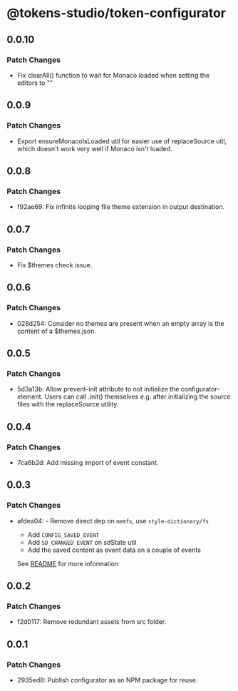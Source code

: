 # @tokens-studio/token-configurator

## 0.0.10

### Patch Changes

- Fix clearAll() function to wait for Monaco loaded when setting the editors to ""

## 0.0.9

### Patch Changes

- Export ensureMonacoIsLoaded util for easier use of replaceSource util, which doesn't work very well if Monaco isn't loaded.

## 0.0.8

### Patch Changes

- f92ae69: Fix infinite looping file theme extension in output destination.

## 0.0.7

### Patch Changes

- Fix $themes check issue.

## 0.0.6

### Patch Changes

- 028d254: Consider no themes are present when an empty array is the content of a $themes.json.

## 0.0.5

### Patch Changes

- 5d3a13b: Allow prevent-init attribute to not initialize the configurator-element. Users can call .init() themselves e.g. after initializing the source files with the replaceSource utility.

## 0.0.4

### Patch Changes

- 7ca6b2d: Add missing import of event constant.

## 0.0.3

### Patch Changes

- afdea04: - Remove direct dep on `memfs`, use `style-dictionary/fs`

  - Add `CONFIG_SAVED_EVENT`
  - Add `SD_CHANGED_EVENT` on sdState util
  - Add the saved content as event data on a couple of events

  See [README](https://github.com/tokens-studio/style-dictionary-configurator#events) for more information

## 0.0.2

### Patch Changes

- f2d0117: Remove redundant assets from src folder.

## 0.0.1

### Patch Changes

- 2935ed8: Publish configurator as an NPM package for reuse.
